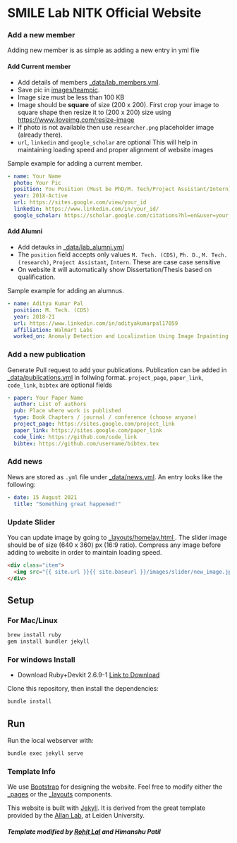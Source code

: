 # SMILE Lab NITK Official Website

### Add a new member

Adding new member is as simple as adding a new entry in yml file

#### Add Current member

- Add details of members [_data/lab_members.yml](_data/lab_members.yml). 
- Save pic in [images/teampic](images/teampic). 
- Image size must be less than 100 KB
- Image should be **square** of size (200 x 200). First crop your image to square shape then resize it to (200 x 200) size using https://www.iloveimg.com/resize-image 
- If photo is not available then use `researcher.png` placeholder image (already there).
- `url`, `linkedin` and `google_scholar` are optional
This will help in maintaining loading speed and proper alignment of website images

Sample example for adding a current member.
```yml
- name: Your Name
  photo: Your Pic
  position: You Position (Must be PhD/M. Tech/Project Assistant/Intern)
  year: 201X-Active
  url: https://sites.google.com/view/your_id
  linkedin: https://www.linkedin.com/in/your_id/
  google_scholar: https://scholar.google.com/citations?hl=en&user=your_id
```
#### Add Alumni

- Add detauks in [_data/lab_alumni.yml](_data/lab_alumni.yml)
- The `position` field accepts only values `M. Tech. (CDS)`, `Ph. D.`, `M. Tech. (research)`, `Project Assistant`, `Intern`. These are case case sensitive
- On website it will automatically show Dissertation/Thesis based on qualification.

Sample example for adding an alumnus.
```yml
- name: Aditya Kumar Pal 
  position: M. Tech. (CDS)
  year: 2018-21
  url: https://www.linkedin.com/in/adityakumarpal17059
  affiliation: Walmart Labs
  worked_on: Anomaly Detection and Localization Using Image Inpainting
```

### Add a new publication

Generate Pull request to add your publications.
Publication can be added in [_data/publications.yml](_data/publications.yml) in follwing format. 
`project_page`, `paper_link`, `code_link`, `bibtex` are optional fields
```yml
- paper: Your Paper Name
  author: List of authors 
  pub: Place where work is published
  type: Book Chapters / journal / conference (choose anyone)
  project_page: https://sites.google.com/project_link
  paper_link: https://sites.google.com/paper_link
  code_link: https://github.com/code_link
  bibtex: https://github.com/username/bibtex.tex
```

### Add news

News are stored as `.yml` file under [_data/news.yml](_data/news.yml).
An entry looks like the following:
```yaml
- date: 15 August 2021
  title: "Something great happened!"
```

### Update Slider

You can update image by going to [_layouts/homelay.html ](_layouts/homelay.html).
The slider image should be of size (640 x 360) px (16:9 ratio). Compress any image before adding to website in order to maintain loading speed.

```html
<div class="item">
  <img src="{{ site.url }}{{ site.baseurl }}/images/slider/new_image.jpg" alt="Slide 3" />
</div>
```

## Setup

### For Mac/Linux

``` bash
brew install ruby
gem install bundler jekyll
```

### For windows Install 
- Download Ruby+Devkit 2.6.9-1 [Link to Download](https://github.com/oneclick/rubyinstaller2/releases/download/RubyInstaller-2.6.9-1/rubyinstaller-devkit-2.6.9-1-x64.exe)
  
Clone this repository, then install the dependencies:


``` bash
bundle install
```

## Run

Run the local webserver with:

``` bash
bundle exec jekyll serve
```

### Template Info

We use [Bootstrap](https://getbootstrap.com/) for designing the website.
Feel free to modify either the [_pages](_pages/) or the
[_layouts](_layouts/) components.

This website is built with [Jekyll](https://jekyllrb.com/).
It is derived from the great template provided by the
[Allan Lab](https://www.allanlab.org/aboutwebsite.html), at Leiden University.

##### Template modified by [Rohit Lal](https://rohitlal.net) and Himanshu Patil
